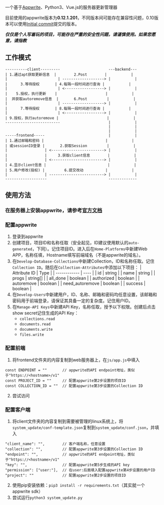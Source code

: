 一个基于[Appwrite](https://appwrite.io/)、Python3、Vue.js的服务器更新管理器

目前使用的appwrite版本为**0.12.1.201**，不同版本间可能存在兼容性问题，0.10版本可以使用[Initial commit](https://github.com/ngc7331/server-update-manager/commit/a61dd1260cbd8d036843f3d81518208f88c5154d)提交的版本。

***仅仅是个人写着玩的项目，可能存在严重的安全性问题，请谨慎使用。如果您愿意，请指教***

## 工作模式
```
----------client---------                      ---backend---
| 1.通过apt获取更新信息  |        2.Post        |           |
|                       | -------------------> |           |
|      3.等待授权       | 4.每隔一段时间进行查询 |           |
|                       | <------------------> |           |
|    5.授权，执行更新    |                      |           |
|  并获取autoremove信息  |       6.Post         |           |
|                       | -------------------> |           |
|      7.等待授权       | 8.每隔一段时间进行查询 |           |
|                       | <------------------> |           |
| 9.授权，执行autoremove |                      |           |
-------------------------                      |           |
                                               |           |
                                               |           |
-----frontend-----                             |           |
| 1.通过邮箱和密码 |                            |           |
| 或sessionID登录 |       2.获取Session         |           |
|                 | <------------------------> |           |
|                 |     3.获取client信息        |           |
|                 | <------------------------> |           |
| 4.显示client信息 |                            |           |
| 5.用户修改(授权) |         6.提交改动          |           |
|                 | -------------------------> |           |
-------------------                            -------------
```

## 使用方法
### 在服务器上安装appwrite，请参考[官方文档](https://appwrite.io/docs/installation)
### 配置appwrite
1. 登录到appwrite
2. 创建项目，项目ID和名称任取（安全起见，ID建议使用默认的`auto-generated`，下同）。记住项目ID。进入后在`Home-Platforms`中新建Web APP，名称任填，Hostname填写前端域名（不是appwrite的域名）。
3. 在`Develop-Database-Collections`中新建Collection，ID和名称任取。记住`Collection ID`。随后在`Collection-Attributes`中添加以下项目：
    | Attribute ID | Type |
    | ------------ | ---- |
    | id | string |
    | name | string |
    | progs | string[] |
    | all_done | boolean |
    | authorized | boolean |
    | autoremove | boolean |
    | need_autoremove | boolean |
    | success | boolean |
4. 在`Develop-Users`中新建用户，ID、名称、邮箱和密码均任意设置，该邮箱和密码用于前端登录，请保证其具备一定的复杂度。记住用户ID。
5. 在`Manage-API Keys`中新建API Key，名称任取，授予以下权限。创建后点击show secret记住生成的API Key：
    - `collections.read`
    - `documents.read`
    - `documents.write`
    - `files.write`

### 配置前端
1. 将frontend文件夹的内容复制到web服务器上，在`js/app.js`中填入
```
const ENDPOINT = ""       // appwrite的API endpoint地址，类似于"https://<hostname>/v1"
const PROJECT_ID = ""     // 配置appwrite第2步设置的项目ID
const COLLECTION_ID = ""  // 配置appwrite第3步设置的Collection ID
```
2. 尝试访问

### 配置客户端
1. 将client文件夹的内容复制到需要被管理的linux系统上，将`system_update/conf-template.json`复制到`system_update/conf.json`，并填入
```
"client_name": "",        // 客户端名称，任意设置
"collection": "",         // 配置appwrite第3步设置的Collection ID
"endpoint": "",           // appwrite的API endpoint地址，类似于"https://<hostname>/v1"
"key": "",                // 配置appwrite第5步生成的API key
"permission": ["user:"],  // 在user:后面填入配置appwrite第4步设置的用户ID
"project": ""             // 配置appwrite第2步设置的项目ID
```
2. 使用pip安装依赖：`pip3 install -r requirements.txt`（其实就一个appwrite sdk）
3. 尝试运行`python3 system_update.py`